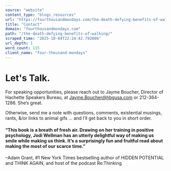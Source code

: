 ```yaml
---
source: "website"
content_type: "blogs_resources"
url: "https://fourthousandmondays.com/the-death-defying-benefits-of-walking/"
title: "Contact"
domain: "fourthousandmondays.com"
path: "/the-death-defying-benefits-of-walking/"
scraped_time: "2025-10-04T22:24:42.792086"
url_depth: 1
word_count: 115
client_name: "four-thousand-mondays"
---
```


# Let's Talk.

For speaking opportunities, please reach out to Jayme Boucher, Director of Hachette Speakers Bureau, at Jayme.Boucher@hbgusa.com or 212-364-1286. She’s great.

Otherwise, send me a note with questions, comments, existential musings, rants, &/or links to animal gifs … and I’ll get back to you in short order.

#### “This book is a breath of fresh air. Drawing on her training in positive psychology, Jodi Wellman has an utterly delightful way of making us smile while making us think. It’s a surprisingly fun and fruitful read about making the most of our scarce time.”

–Adam Grant, #1 New York Times bestselling author of HIDDEN POTENTIAL and THINK AGAIN, and host of the podcast Re:Thinking